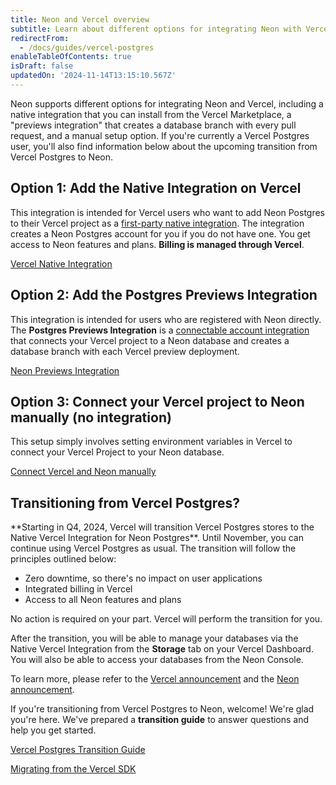 ```yaml
---
title: Neon and Vercel overview
subtitle: Learn about different options for integrating Neon with Vercel
redirectFrom:
  - /docs/guides/vercel-postgres
enableTableOfContents: true
isDraft: false
updatedOn: '2024-11-14T13:15:10.567Z'
---
```


Neon supports different options for integrating Neon and Vercel, including a native integration that you can install from the Vercel Marketplace, a "previews integration" that creates a database branch with every pull request, and a manual setup option. If you're currently a Vercel Postgres user, you'll also find information below about the upcoming transition from Vercel Postgres to Neon.

## Option 1: Add the Native Integration on Vercel

This integration is intended for Vercel users who want to add Neon Postgres to their Vercel project as a [first-party native integration](https://vercel.com/docs/integrations/install-an-integration/product-integration). The integration creates a Neon Postgres account for you if you do not have one. You get access to Neon features and plans. **Billing is managed through Vercel**.

<DetailIconCards>

<a href="/docs/guides/vercel-native-integration" description="Learn how to install the Neon Postgres Native Integration from the Vercel Marketplace" icon="vercel">Vercel Native Integration</a>

</DetailIconCards>

## Option 2: Add the Postgres Previews Integration

This integration is intended for users who are registered with Neon directly. The **Postgres Previews Integration** is a [connectable account integration](https://vercel.com/docs/integrations/install-an-integration/add-a-connectable-account#manage-connectable-accounts) that connects your Vercel project to a Neon database and creates a database branch with each Vercel preview deployment.

<DetailIconCards>

<a href="/docs/guides/vercel-previews-integration" description="Learn how to install the Neon Postgres Preview Integration for a database branch with each preview deployment" icon="vercel">Neon Previews Integration</a>

</DetailIconCards>

## Option 3: Connect your Vercel project to Neon manually (no integration)

This setup simply involves setting environment variables in Vercel to connect your Vercel Project to your Neon database.

<DetailIconCards>

<a href="/docs/guides/vercel-previews-integration" description="Connect your Vercel project to Neon manually (no integration)" icon="vercel">Connect Vercel and Neon manually</a>

</DetailIconCards>

## Transitioning from Vercel Postgres?

  <Admonition type="important">
  **Starting in Q4, 2024, Vercel will transition Vercel Postgres stores to the Native Vercel Integration for Neon Postgres**. Until November, you can continue using Vercel Postgres as usual. The transition will follow the principles outlined below:

- Zero downtime, so there's no impact on user applications
- Integrated billing in Vercel
- Access to all Neon features and plans

No action is required on your part. Vercel will perform the transition for you.

After the transition, you will be able to manage your databases via the Native Vercel Integration from the **Storage** tab on your Vercel Dashboard. You will also be able to access your databases from the Neon Console.

To learn more, please refer to the [Vercel announcement](https://vercel.com/blog/introducing-the-vercel-marketplace) and the [Neon announcement](https://neon.tech/blog/leveling-up-our-partnership-with-vercel).
</Admonition>

If you're transitioning from Vercel Postgres to Neon, welcome! We're glad you're here. We've prepared a **transition guide** to answer questions and help you get started.

<DetailIconCards>

<a href="/docs/guides/vercel-postgres-transition-guide" description="Everything you need to know about transitioning from Vercel Postgres to Neon" icon="vercel">Vercel Postgres Transition Guide</a>

<a href="https://neon.tech/guides/vercel-sdk-migration" description="Learn how to migrate from the Vercel SDK to the Neon serverless driver" icon="vercel">Migrating from the Vercel SDK</a>

</DetailIconCards>
